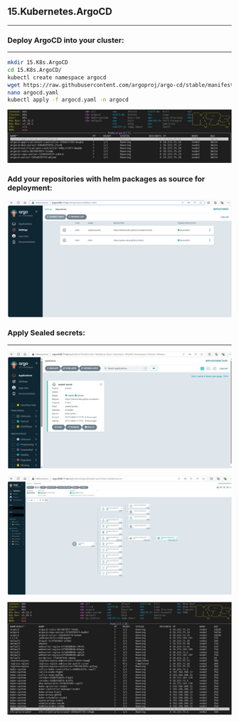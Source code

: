 ## 15.Kubernetes.ArgoCD

---

### Deploy ArgoCD into your cluster:

---

```bash
mkdir 15.K8s.ArgoCD
cd 15.K8s.ArgoCD/
kubectl create namespace argocd
wget https://raw.githubusercontent.com/argoproj/argo-cd/stable/manifests/install.yaml -O argocd.yaml
nano argocd.yaml
kubectl apply -f argocd.yaml -n argocd
```
![argocd_K9S](argocd_K9S.jpg)

### Add your repositories with helm packages as source for deployment:

![argocd_repositories](argocd_repositories.jpg)


### Apply Sealed secrets:

---

![argocd_sealed-secret](argocd_sealed-secret.jpg)


![argocd_sealed-secret_object](argocd_sealed-secret_object.jpg)

![sealed-secret_K9S](sealed-secret_K9S.jpg)
